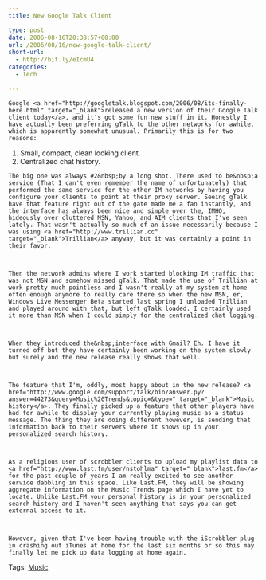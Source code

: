 ```yaml
---
title: New Google Talk Client

type: post
date: 2006-08-16T20:38:57+00:00
url: /2006/08/16/new-google-talk-client/
short-url:
  - http://bit.ly/eIcmU4
categories:
  - Tech

---
```

<div class='microid-mailto+http:sha1:4e7e5802416d29ee9dc8ea4eb4aad2b57e1dddcd'>
  
    Google <a href="http://googletalk.blogspot.com/2006/08/its-finally-here.html" target="_blank">released a new version of their Google Talk client today</a>, and it's got some fun new stuff in it. Honestly I have actually been preferring gTalk to the other networks for awhile, which is apparently somewhat unusual. Primarily this is for two reasons:
  
  
  <ol>
    <li>
      Small, compact, clean looking client.
    </li>
    <li>
      Centralized chat history.
    </li>
  </ol>
  
  
    The big one was always #2&nbsp;by a long shot. There used to be&nbsp;a service (That I can't even remember the name of unfortunately) that performed the same service for the other IM networks by having you configure your clients to point at their proxy server. Seeing gTalk have that feature right out of the gate made me a fan instantly, and the interface has always been nice and simple over the, IMHO, hideously over cluttered MSN, Yahoo, and AIM clients that I've seen lately. That wasn't actually so much of an issue necessarily because I was using <a href="http://www.trillian.cc" target="_blank">Trillian</a> anyway, but it was certainly a point in their favor.
  
  
  
    Then the network admins where I work started blocking IM traffic that was not MSN and somehow missed gTalk. That made the use of Trillian at work pretty much pointless and I wasn't really at my system at home often enough anymore to really care there so when the new MSN, er, Windows Live Messenger Beta started last spring I unloaded Trillian and played around with that, but left gTalk loaded. I certainly used it more than MSN when I could simply for the centralized chat logging.
  
  
  
    When they introduced the&nbsp;interface with Gmail? Eh. I have it turned off but they have certainly been working on the system slowly but surely and the new release really shows that well.
  
  
  
    The feature that I'm, oddly, most happy about in the new release? <a href="http://www.google.com/support/talk/bin/answer.py?answer=44273&query=Music%20Trends&topic=&type=" target="_blank">Music history</a>. They finally picked up a feature that other players have had for awhile to display your currently playing music as a status message. The thing they are doing different however, is sending that information back to their servers where it shows up in your personalized search history.
  
  
  
    As a religious user of scrobbler clients to upload my playlist data to <a href="http://www.last.fm/user/nstohlma" target="_blank">last.fm</a> for the past couple of years I am really excited to see another service dabbling in this space. Like Last.FM, they will be showing aggregate information on the Music Trends page which I have yet to locate. Unlike Last.FM your personal history is in your personalized search history and I haven't seen anything that says you can get external access to it.
  
  
  
    However, given that I've been having trouble with the iScrobbler plug-in crashing out iTunes at home for the last six months or so this may finally let me pick up data logging at home again.
  
</div>

<div class="st-post-tags">
  Tags: <a href="http://www.cavort.org/tag/music/" title="Music" rel="tag">Music</a><br />
</div>